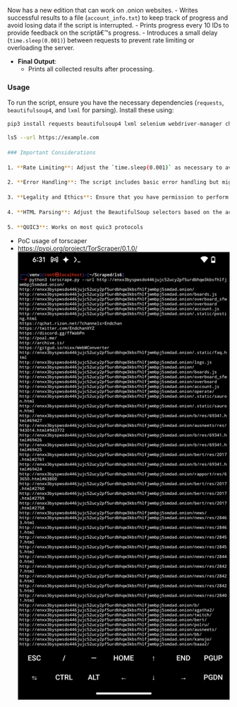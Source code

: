 Now has a new edition that can work on .onion websites.
     - Writes successful results to a file (`account_info.txt`) to keep track of progress and avoid losing data if the script is interrupted.
     - Prints progress every 10 IDs to provide feedback on the scriptâ€™s progress.
     - Introduces a small delay (`time.sleep(0.001)`) between requests to prevent rate limiting or overloading the server.
   - **Final Output**:
     - Prints all collected results after processing.

### Usage

To run the script, ensure you have the necessary dependencies (`requests`, `beautifulsoup4`, and `lxml` for parsing). Install these using:

```sh
pip3 install requests beautifulsoup4 lxml selenium webdriver-manager chrome-driver
```

```sh
ls5 --url https://example.com

### Important Considerations

1. **Rate Limiting**: Adjust the `time.sleep(0.001)` as necessary to avoid hitting rate limits imposed by the website. This delay might need to be increased based on the websiteâ€™s policies.

2. **Error Handling**: The script includes basic error handling but might need additional checks or refinements based on specific website responses or errors.

3. **Legality and Ethics**: Ensure that you have permission to perform this kind of access check and data extraction, as scraping and automated data collection can violate terms of service or legal regulations. Use responsibly and ethically.

4. **HTML Parsing**: Adjust the BeautifulSoup selectors based on the actual HTML structure of the target website. The `span` tag with class `username` and the email regex are placeholders and may need modification based on real content.

5. **QUIC3**: Works on most quic3 protocols
```


- PoC usage of torscaper
- https://pypi.org/project/TorScraper/0.1.0/
![usage](https://raw.githubusercontent.com/DeadmanXXXII/Scraped/main/Screenshot_20250425-183101.png)
